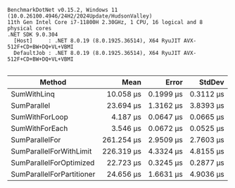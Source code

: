 ```

BenchmarkDotNet v0.15.2, Windows 11 (10.0.26100.4946/24H2/2024Update/HudsonValley)
11th Gen Intel Core i7-11800H 2.30GHz, 1 CPU, 16 logical and 8 physical cores
.NET SDK 9.0.304
  [Host]     : .NET 8.0.19 (8.0.1925.36514), X64 RyuJIT AVX-512F+CD+BW+DQ+VL+VBMI
  DefaultJob : .NET 8.0.19 (8.0.1925.36514), X64 RyuJIT AVX-512F+CD+BW+DQ+VL+VBMI


```
| Method                    | Mean       | Error     | StdDev    |
|-------------------------- |-----------:|----------:|----------:|
| SumWithLinq               |  10.058 μs | 0.1999 μs | 0.3112 μs |
| SumParallel               |  23.694 μs | 1.3162 μs | 3.8393 μs |
| SumWithForLoop            |   4.187 μs | 0.0647 μs | 0.0665 μs |
| SumWithForEach            |   3.546 μs | 0.0672 μs | 0.0525 μs |
| SumParallelFor            | 261.254 μs | 2.9509 μs | 2.7603 μs |
| SumParallelForWithLimit   | 226.319 μs | 4.3324 μs | 4.8155 μs |
| SumParallelForOptimized   |  22.723 μs | 0.3245 μs | 0.2877 μs |
| SumParallelForPartitioner |  24.656 μs | 1.6631 μs | 4.9036 μs |
